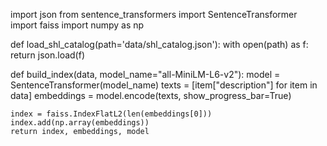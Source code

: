 import json
from sentence_transformers import SentenceTransformer
import faiss
import numpy as np

def load_shl_catalog(path='data/shl_catalog.json'):
    with open(path) as f:
        return json.load(f)

def build_index(data, model_name="all-MiniLM-L6-v2"):
    model = SentenceTransformer(model_name)
    texts = [item["description"] for item in data]
    embeddings = model.encode(texts, show_progress_bar=True)
    
    index = faiss.IndexFlatL2(len(embeddings[0]))
    index.add(np.array(embeddings))
    return index, embeddings, model
